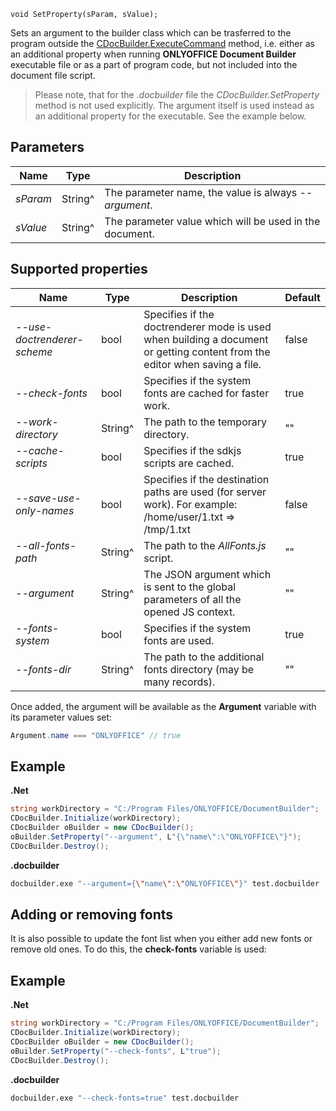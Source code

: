 `void SetProperty(sParam, sValue);`

Sets an argument to the builder class which can be trasferred to the program outside the [CDocBuilder.ExecuteCommand](../ExecuteCommand/index.md) method, i.e. either as an additional property when running **ONLYOFFICE Document Builder** executable file or as a part of program code, but not included into the document file script.

> Please note, that for the *.docbuilder* file the *CDocBuilder.SetProperty* method is not used explicitly. The argument itself is used instead as an additional property for the executable. See the example below.

## Parameters

| Name     | Type    | Description                                             |
| -------- | ------- | ------------------------------------------------------- |
| *sParam* | String^ | The parameter name, the value is always *--argument*.   |
| *sValue* | String^ | The parameter value which will be used in the document. |

## Supported properties

| Name                        | Type    | Description                                                                                                                | Default |
| --------------------------- | ------- | -------------------------------------------------------------------------------------------------------------------------- | ------- |
| *--use-doctrenderer-scheme* | bool    | Specifies if the doctrenderer mode is used when building a document or getting content from the editor when saving a file. | false   |
| *--check-fonts*             | bool    | Specifies if the system fonts are cached for faster work.                                                                  | true    |
| *--work-directory*          | String^ | The path to the temporary directory.                                                                                       | ""      |
| *--cache-scripts*           | bool    | Specifies if the sdkjs scripts are cached.                                                                                 | true    |
| *--save-use-only-names*     | bool    | Specifies if the destination paths are used (for server work). For example: /home/user/1.txt => /tmp/1.txt                 | false   |
| *--all-fonts-path*          | String^ | The path to the *AllFonts.js* script.                                                                                      | ""      |
| *--argument*                | String^ | The JSON argument which is sent to the global parameters of all the opened JS context.                                     | ""      |
| *--fonts-system*            | bool    | Specifies if the system fonts are used.                                                                                    | true    |
| *--fonts-dir*               | String^ | The path to the additional fonts directory (may be many records).                                                          | ""      |

Once added, the argument will be available as the **Argument** variable with its parameter values set:

```cs
Argument.name === "ONLYOFFICE" // true
```

## Example

**.Net**

```cs
string workDirectory = "C:/Program Files/ONLYOFFICE/DocumentBuilder";
CDocBuilder.Initialize(workDirectory);
CDocBuilder oBuilder = new CDocBuilder();
oBuilder.SetProperty("--argument", L"{\"name\":\"ONLYOFFICE\"}");
CDocBuilder.Destroy();
```

**.docbuilder**

```sh
docbuilder.exe "--argument={\"name\":\"ONLYOFFICE\"}" test.docbuilder
```

## Adding or removing fonts

It is also possible to update the font list when you either add new fonts or remove old ones. To do this, the **check-fonts** variable is used:

## Example

**.Net**

```cs
string workDirectory = "C:/Program Files/ONLYOFFICE/DocumentBuilder";
CDocBuilder.Initialize(workDirectory);
CDocBuilder oBuilder = new CDocBuilder();
oBuilder.SetProperty("--check-fonts", L"true");
CDocBuilder.Destroy();
```

**.docbuilder**

```sh
docbuilder.exe "--check-fonts=true" test.docbuilder
```
